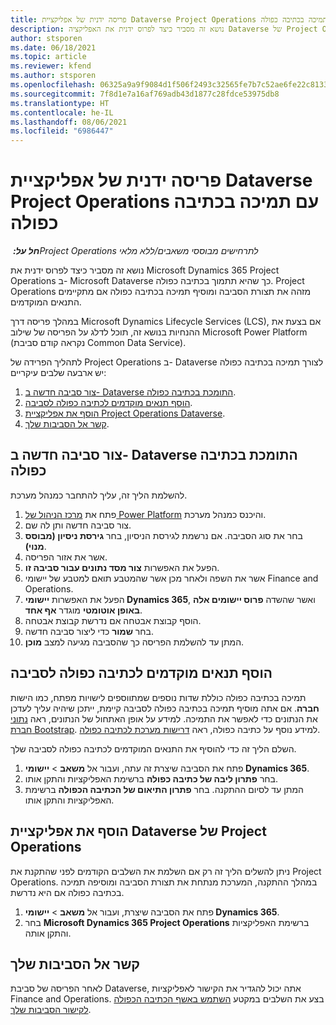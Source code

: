 ```yaml
---
title: פריסה ידנית של אפליקציית Dataverse ‏Project Operations עם תמיכה בכתיבה כפולה
description: נושא זה מסביר כיצד לפרוס ידנית את האפליקציה Dataverse של Project Operations כך שהיא תתמוך בכתיבה כפולה.
author: stsporen
ms.date: 06/18/2021
ms.topic: article
ms.reviewer: kfend
ms.author: stsporen
ms.openlocfilehash: 06325a9a9f9084d1f506f2493c32565fe7b7c52ae6fe22c81339b9c1d632e688
ms.sourcegitcommit: 7f8d1e7a16af769adb43d1877c28fdce53975db8
ms.translationtype: HT
ms.contentlocale: he-IL
ms.lasthandoff: 08/06/2021
ms.locfileid: "6986447"
---
```

# <a name="manually-deploy-the-project-operations-dataverse-app-with-dual-write-support"></a>פריסה ידנית של אפליקציית Dataverse ‏Project Operations עם תמיכה בכתיבה כפולה

_**חל על:** ‏Project Operations לתרחישים מבוססי משאבים/ללא מלאי_

נושא זה מסביר כיצד לפרוס ידנית את Microsoft Dynamics 365 Project Operations ב- Microsoft Dataverse כך שהיא תתמוך בכתיבה כפולה. Project Operations מזהה את תצורת הסביבה ומוסיף תמיכה בכתיבה כפולה אם מתקיימים התנאים המוקדמים.

במהלך פריסה דרך Microsoft Dynamics Lifecycle Services (LCS), אם בצעת את ההנחיות בנושא זה, תוכל לדלג על הפריסה של שילוב Microsoft Power Platform (נקראה קודם סביבת Common Data Service).

לתהליך הפרידה של Project Operations ב- Dataverse לצורך תמיכה בכתיבה כפולה יש ארבעה שלבים עיקריים:

1. [צור סביבה חדשה ב- Dataverse התומכת בכתיבה כפולה](#create).
2. [הוסף תנאים מוקדמים לכתיבה כפולה לסביבה](#prerequisites).
3. [הוסף את אפליקציית Project Operations Dataverse](#dataverse).
4. [קשר אל הסביבות שלך](#link).

## <a name="create-a-new-environment-in-dataverse-that-supports-dual-write"></a><a name="create"></a>צור סביבה חדשה ב- Dataverse התומכת בכתיבה כפולה

להשלמת הליך זה, עליך להתחבר כמנהל מערכת.

1. פתח את [מרכז הניהול של Power Platform](https://admin.powerplatform.com) והיכנס כמנהל מערכת.
2. צור סביבה חדשה ותן לה שם.
3. בחר את סוג הסביבה. אם נרשמת לגירסת הניסיון, בחר **גירסת ניסיון (מבוסס מנוי)**.
4. אשר את אזור הפריסה.
5. הפעל את האפשרות **צור מסד נתונים עבור סביבה זו**. 
6. אשר את השפה ולאחר מכן אשר שהמטבע תואם למטבע של יישומי Finance and Operations.
7. הפעל את האפשרות **יישומי Dynamics 365**, ואשר שהשדה **פרוס יישומים אלה באופן אוטומטי** מוגדר **אף אחד**.
8. הוסף קבוצת אבטחה אם נדרשת קבוצת אבטחה.
9. בחר **שמור** כדי ליצור סביבה חדשה.
10. המתן עד להשלמת הפריסה כך שהסביבה מגיעה למצב **מוכן**.

## <a name="add-dual-write-prerequisites-to-the-environment"></a><a name="prerequisites"></a>הוסף תנאים מוקדמים לכתיבה כפולה לסביבה

תמיכה בכתיבה כפולה כוללת שדות נוספים שמתווספים לישויות מפתח, כמו הישות **חברה**. אם אתה מוסיף תמיכה בכתיבה כפולה לסביבה קיימת, ייתכן שיהיה עליך לעדכן את הנתונים כדי לאפשר את התמיכה. למידע על אופן האתחול של הנתונים, ראה [נתוני חברת Bootstrap](/dynamics365/fin-ops-core/dev-itpro/data-entities/dual-write/bootstrap-company-data). למידע נוסף על כתיבה כפולה, ראה [דרישות מערכת לכתיבה כפולה](/dynamics365/fin-ops-core/dev-itpro/data-entities/dual-write/dual-write-system-req).

השלם הליך זה כדי להוסיף את התנאים המוקדמים לכתיבה כפולה לסביבה שלך.

1. פתח את הסביבה שיצרת זה עתה, ועבור אל **משאב** \> **יישומי Dynamics 365**.
2. בחר **פתרון ליבה של כתיבה כפולה** ברשימת האפליקציות והתקן אותו.
3. המתן עד לסיום ההתקנה. בחר **פתרון התיאום של הכתיבה הכפולה** ברשימת האפליקציות והתקן אותו.

## <a name="add-the-project-operations-dataverse-app"></a><a name="dataverse"></a>הוסף את אפליקציית Dataverse של Project Operations

ניתן להשלים הליך זה רק אם השלמת את השלבים הקודמים לפני שהתקנת את Project Operations. במהלך ההתקנה, המערכת מנתחת את תצורת הסביבה ומוסיפה תמיכה בכתיבה כפולה אם היא נדרשת.

1. פתח את הסביבה שיצרת, ועבור אל **משאב** \> **יישומי Dynamics 365**.
2. בחר **Microsoft Dynamics 365 Project Operations** ברשימת האפליקציות והתקן אותה.

## <a name="link-your-environments"></a><a name="link"></a>קשר אל הסביבות שלך

לאחר הפריסה של סביבת Dataverse, אתה יכול להגדיר את הקישור לאפליקציות Finance and Operations. בצע את השלבים במקטע [השתמש באשף הכתיבה הכפולה לקישור הסביבות שלך](/dynamics365/fin-ops-core/dev-itpro/data-entities/dual-write/link-your-environment).
